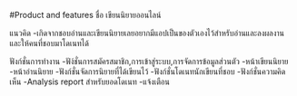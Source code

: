 #Product and features
ชื่อ เขียนนิยายออนไลน์

แนวคิด
-เกิดจากชอบอ่านและเขียนนิยายเลยอยากมีแอปเป็นของตัวเองไว้สำหรับอ่านและลงผลงาน และให้คนที่ชอบมาโดเนทได้

ฟังก์ชั่นการทำงาน
-ฟัง์ชั่นการสมัครสมาชิก,การเข้าสู่ระบบ,การจัดการข้อมูลส่วนตัว
-หน้าเขียนนิยาย
-หน้าอ่านนิยาย
-ฟังก์ชั่นจัดการนิยายที่ได้เขียนไว้
-ฟังก์ชั่นโดเนทนักเขียนที่ชอบ
-ฟังก์ชั่นความคิดเห็น
-Analysis report สำหรับยอดโดเนท
-แจ้งเตือน
